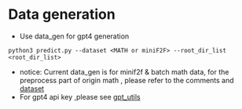 # Data generation
<!-- pip install SimCSE -->


- Use data_gen for gpt4 generation
```python3
python3 predict.py --dataset <MATH or miniF2F> --root_dir_list <root_dir_list> 
```
- notice:
Current data_gen is for minif2f & batch math data, for the preprocess part of origin math , please refer to the comments and [dataset](../dataset/)
- For gpt4 api key ,please see [gpt_utils](./utils/gpt_utils.py)